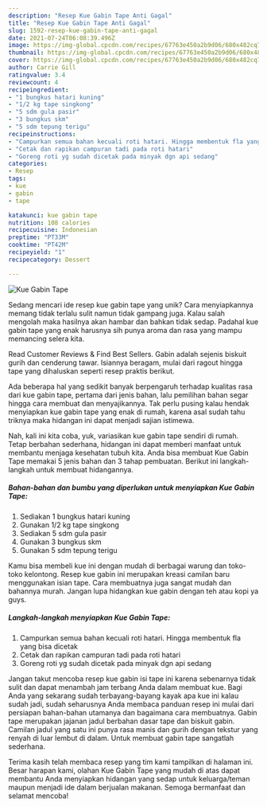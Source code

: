 ```yaml
---
description: "Resep Kue Gabin Tape Anti Gagal"
title: "Resep Kue Gabin Tape Anti Gagal"
slug: 1592-resep-kue-gabin-tape-anti-gagal
date: 2021-07-24T06:08:39.496Z
image: https://img-global.cpcdn.com/recipes/67763e450a2b9d06/680x482cq70/kue-gabin-tape-foto-resep-utama.jpg
thumbnail: https://img-global.cpcdn.com/recipes/67763e450a2b9d06/680x482cq70/kue-gabin-tape-foto-resep-utama.jpg
cover: https://img-global.cpcdn.com/recipes/67763e450a2b9d06/680x482cq70/kue-gabin-tape-foto-resep-utama.jpg
author: Carrie Gill
ratingvalue: 3.4
reviewcount: 4
recipeingredient:
- "1 bungkus hatari kuning"
- "1/2 kg tape singkong"
- "5 sdm gula pasir"
- "3 bungkus skm"
- "5 sdm tepung terigu"
recipeinstructions:
- "Campurkan semua bahan kecuali roti hatari. Hingga membentuk fla yang bisa dicetak"
- "Cetak dan rapikan campuran tadi pada roti hatari"
- "Goreng roti yg sudah dicetak pada minyak dgn api sedang"
categories:
- Resep
tags:
- kue
- gabin
- tape

katakunci: kue gabin tape 
nutrition: 108 calories
recipecuisine: Indonesian
preptime: "PT33M"
cooktime: "PT42M"
recipeyield: "1"
recipecategory: Dessert

---
```



![Kue Gabin Tape](https://img-global.cpcdn.com/recipes/67763e450a2b9d06/680x482cq70/kue-gabin-tape-foto-resep-utama.jpg)

Sedang mencari ide resep kue gabin tape yang unik? Cara menyiapkannya memang tidak terlalu sulit namun tidak gampang juga. Kalau salah mengolah maka hasilnya akan hambar dan bahkan tidak sedap. Padahal kue gabin tape yang enak harusnya sih punya aroma dan rasa yang mampu memancing selera kita.

Read Customer Reviews &amp; Find Best Sellers. Gabin adalah sejenis biskuit gurih dan cenderung tawar. Isiannya beragam, mulai dari ragout hingga tape yang dihaluskan seperti resep praktis berikut.

Ada beberapa hal yang sedikit banyak berpengaruh terhadap kualitas rasa dari kue gabin tape, pertama dari jenis bahan, lalu pemilihan bahan segar hingga cara membuat dan menyajikannya. Tak perlu pusing kalau hendak menyiapkan kue gabin tape yang enak di rumah, karena asal sudah tahu triknya maka hidangan ini dapat menjadi sajian istimewa.


Nah, kali ini kita coba, yuk, variasikan kue gabin tape sendiri di rumah. Tetap berbahan sederhana, hidangan ini dapat memberi manfaat untuk membantu menjaga kesehatan tubuh kita. Anda bisa membuat Kue Gabin Tape memakai 5 jenis bahan dan 3 tahap pembuatan. Berikut ini langkah-langkah untuk membuat hidangannya.

<!--inarticleads1-->

##### Bahan-bahan dan bumbu yang diperlukan untuk menyiapkan Kue Gabin Tape:

1. Sediakan 1 bungkus hatari kuning
1. Gunakan 1/2 kg tape singkong
1. Sediakan 5 sdm gula pasir
1. Gunakan 3 bungkus skm
1. Gunakan 5 sdm tepung terigu


Kamu bisa membeli kue ini dengan mudah di berbagai warung dan toko-toko kelontong. Resep kue gabin ini merupakan kreasi camilan baru menggunakan isian tape. Cara membuatnya juga sangat mudah dan bahannya murah. Jangan lupa hidangkan kue gabin dengan teh atau kopi ya guys. 

<!--inarticleads2-->

##### Langkah-langkah menyiapkan Kue Gabin Tape:

1. Campurkan semua bahan kecuali roti hatari. Hingga membentuk fla yang bisa dicetak
1. Cetak dan rapikan campuran tadi pada roti hatari
1. Goreng roti yg sudah dicetak pada minyak dgn api sedang


Jangan takut mencoba resep kue gabin isi tape ini karena sebenarnya tidak sulit dan dapat menambah jam terbang Anda dalam membuat kue. Bagi Anda yang sekarang sudah terbayang-bayang kayak apa kue ini kalau sudah jadi, sudah seharusnya Anda membaca panduan resep ini mulai dari persiapan bahan-bahan utamanya dan bagaimana cara membuatnya. Gabin tape merupakan jajanan jadul berbahan dasar tape dan biskuit gabin. Camilan jadul yang satu ini punya rasa manis dan gurih dengan tekstur yang renyah di luar lembut di dalam. Untuk membuat gabin tape sangatlah sederhana. 

Terima kasih telah membaca resep yang tim kami tampilkan di halaman ini. Besar harapan kami, olahan Kue Gabin Tape yang mudah di atas dapat membantu Anda menyiapkan hidangan yang sedap untuk keluarga/teman maupun menjadi ide dalam berjualan makanan. Semoga bermanfaat dan selamat mencoba!
